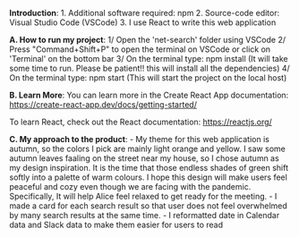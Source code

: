 **Introduction**:
    1. Additional software required: npm
    2. Source-code editor: Visual Studio Code (VSCode)
    3. I use React to write this web application

**A. How to run my project**:
    1/ Open the 'net-search' folder using VSCode 
    2/ Press "Command+Shift+P" to open the terminal on VSCode or click on 'Terminal' on the bottom bar
    3/ On the terminal type: npm install (It will take some time to run. Please be patient!! this will install all the dependencies)
    4/ On the terminal type: npm start   (This will start the project on the local host)

**B. Learn More**:
   You can learn more in the Create React App documentation:
   https://create-react-app.dev/docs/getting-started/

   To learn React, check out the React documentation:
   https://reactjs.org/

**C. My approach to the product**:
    - My theme for this web application is autumn, so the colors I pick are mainly light orange and yellow. I saw some autumn leaves faaling on the street near my house, so I chose autumn as my design inspiration. It is the time that those endless shades of green shift softly into a palette of warm colours. I hope this design will make users feel peaceful and cozy even though we are facing with the pandemic. Specifically, It will help Alice feel relaxed to get ready for the meeting.
    - I made a card for each search result so that user does not feel overwhelmed by many search results at the same time. 
    - I reformatted date in Calendar data and Slack data to make them easier for users to read
